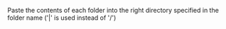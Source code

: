 Paste the contents of each folder into the right directory specified in the folder name ('|' is used instead of '/')
